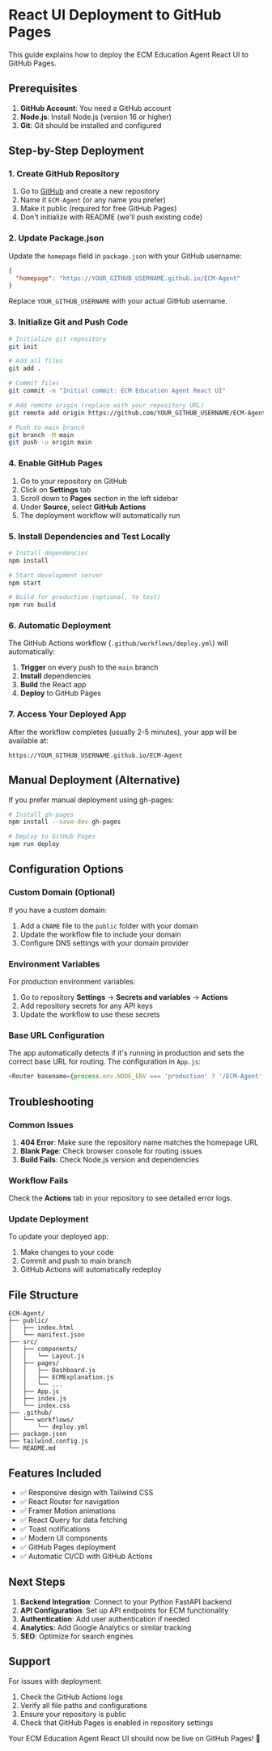 # React UI Deployment to GitHub Pages

This guide explains how to deploy the ECM Education Agent React UI to GitHub Pages.

## Prerequisites

1. **GitHub Account**: You need a GitHub account
2. **Node.js**: Install Node.js (version 16 or higher)
3. **Git**: Git should be installed and configured

## Step-by-Step Deployment

### 1. Create GitHub Repository

1. Go to [GitHub](https://github.com) and create a new repository
2. Name it `ECM-Agent` (or any name you prefer)
3. Make it public (required for free GitHub Pages)
4. Don't initialize with README (we'll push existing code)

### 2. Update Package.json

Update the `homepage` field in `package.json` with your GitHub username:

```json
{
  "homepage": "https://YOUR_GITHUB_USERNAME.github.io/ECM-Agent"
}
```

Replace `YOUR_GITHUB_USERNAME` with your actual GitHub username.

### 3. Initialize Git and Push Code

```bash
# Initialize git repository
git init

# Add all files
git add .

# Commit files
git commit -m "Initial commit: ECM Education Agent React UI"

# Add remote origin (replace with your repository URL)
git remote add origin https://github.com/YOUR_GITHUB_USERNAME/ECM-Agent.git

# Push to main branch
git branch -M main
git push -u origin main
```

### 4. Enable GitHub Pages

1. Go to your repository on GitHub
2. Click on **Settings** tab
3. Scroll down to **Pages** section in the left sidebar
4. Under **Source**, select **GitHub Actions**
5. The deployment workflow will automatically run

### 5. Install Dependencies and Test Locally

```bash
# Install dependencies
npm install

# Start development server
npm start

# Build for production (optional, to test)
npm run build
```

### 6. Automatic Deployment

The GitHub Actions workflow (`.github/workflows/deploy.yml`) will automatically:

1. **Trigger** on every push to the `main` branch
2. **Install** dependencies
3. **Build** the React app
4. **Deploy** to GitHub Pages

### 7. Access Your Deployed App

After the workflow completes (usually 2-5 minutes), your app will be available at:

```
https://YOUR_GITHUB_USERNAME.github.io/ECM-Agent
```

## Manual Deployment (Alternative)

If you prefer manual deployment using gh-pages:

```bash
# Install gh-pages
npm install --save-dev gh-pages

# Deploy to GitHub Pages
npm run deploy
```

## Configuration Options

### Custom Domain (Optional)

If you have a custom domain:

1. Add a `CNAME` file to the `public` folder with your domain
2. Update the workflow file to include your domain
3. Configure DNS settings with your domain provider

### Environment Variables

For production environment variables:

1. Go to repository **Settings** → **Secrets and variables** → **Actions**
2. Add repository secrets for any API keys
3. Update the workflow to use these secrets

### Base URL Configuration

The app automatically detects if it's running in production and sets the correct base URL for routing. The configuration in `App.js`:

```javascript
<Router basename={process.env.NODE_ENV === 'production' ? '/ECM-Agent' : ''}>
```

## Troubleshooting

### Common Issues

1. **404 Error**: Make sure the repository name matches the homepage URL
2. **Blank Page**: Check browser console for routing issues
3. **Build Fails**: Check Node.js version and dependencies

### Workflow Fails

Check the **Actions** tab in your repository to see detailed error logs.

### Update Deployment

To update your deployed app:

1. Make changes to your code
2. Commit and push to main branch
3. GitHub Actions will automatically redeploy

## File Structure

```
ECM-Agent/
├── public/
│   ├── index.html
│   └── manifest.json
├── src/
│   ├── components/
│   │   └── Layout.js
│   ├── pages/
│   │   ├── Dashboard.js
│   │   ├── ECMExplanation.js
│   │   └── ...
│   ├── App.js
│   ├── index.js
│   └── index.css
├── .github/
│   └── workflows/
│       └── deploy.yml
├── package.json
├── tailwind.config.js
└── README.md
```

## Features Included

- ✅ Responsive design with Tailwind CSS
- ✅ React Router for navigation
- ✅ Framer Motion animations
- ✅ React Query for data fetching
- ✅ Toast notifications
- ✅ Modern UI components
- ✅ GitHub Pages deployment
- ✅ Automatic CI/CD with GitHub Actions

## Next Steps

1. **Backend Integration**: Connect to your Python FastAPI backend
2. **API Configuration**: Set up API endpoints for ECM functionality
3. **Authentication**: Add user authentication if needed
4. **Analytics**: Add Google Analytics or similar tracking
5. **SEO**: Optimize for search engines

## Support

For issues with deployment:
1. Check the GitHub Actions logs
2. Verify all file paths and configurations
3. Ensure your repository is public
4. Check that GitHub Pages is enabled in repository settings

Your ECM Education Agent React UI should now be live on GitHub Pages! 🚀
